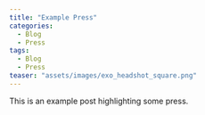 ```yaml
---
title: "Example Press"
categories:
  - Blog
  - Press
tags:
  - Blog
  - Press
teaser: "assets/images/exo_headshot_square.png"
---
```


This is an example post highlighting some press.
